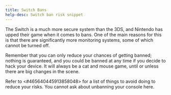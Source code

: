 ```yaml
---
title: Switch Bans
help-desc: Switch ban risk snippet
---
```


The Switch is a much more secure system than the 3DS, and Nintendo has upped their game when it comes to bans.
One of the main reasons for this is that there are significantly more monitoring systems, some of which cannot be turned off.

Remember that you can only reduce your chances of getting banned; nothing is guaranteed, and you could be banned at any time if you decide to hack your device. It will always be a cat and mouse game, until or unless there are big changes in the scene.

Refer to <#465640445913858048> for a list of things to avoid doing to reduce your risks.
You cannot ask about unbanning your console here.
